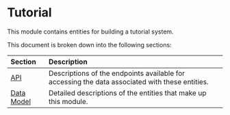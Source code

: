 # Tutorial

This module contains entities for building a tutorial system.


This document is broken down into the following sections:

|Section|Description|
|:---|:---|
|[API](API/README.md)| Descriptions of the endpoints available for accessing the data associated with these entities.|
|[Data Model](DataModel/README.md) | Detailed descriptions of the entities that make up this module.|

